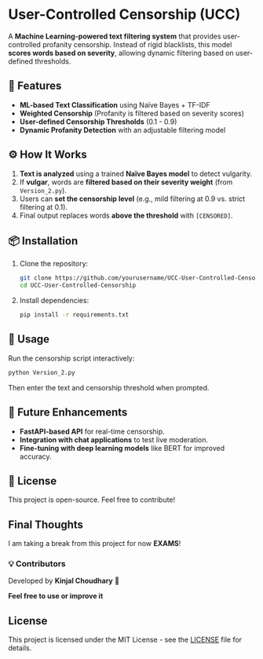 # User-Controlled Censorship (UCC)

A **Machine Learning-powered text filtering system** that provides user-controlled profanity censorship. Instead of rigid blacklists, this model **scores words based on severity**, allowing dynamic filtering based on user-defined thresholds.

## 🚀 Features
- **ML-based Text Classification** using Naïve Bayes + TF-IDF
- **Weighted Censorship** (Profanity is filtered based on severity scores)
- **User-defined Censorship Thresholds** (0.1 - 0.9)
- **Dynamic Profanity Detection** with an adjustable filtering model

## ⚙️ How It Works
1. **Text is analyzed** using a trained **Naïve Bayes model** to detect vulgarity.
2. If **vulgar**, words are **filtered based on their severity weight** (from `Version_2.py`).
3. Users can **set the censorship level** (e.g., mild filtering at 0.9 vs. strict filtering at 0.1).
4. Final output replaces words **above the threshold** with `[CENSORED]`.

## 📦 Installation
1. Clone the repository:
   ```bash
   git clone https://github.com/yourusername/UCC-User-Controlled-Censorship.git
   cd UCC-User-Controlled-Censorship
   ```
2. Install dependencies:
   ```bash
   pip install -r requirements.txt
   ```

## 🚀 Usage
Run the censorship script interactively:
```bash
python Version_2.py
```
Then enter the text and censorship threshold when prompted.

## 🔬 Future Enhancements
- **FastAPI-based API** for real-time censorship.
- **Integration with chat applications** to test live moderation.
- **Fine-tuning with deep learning models** like BERT for improved accuracy.

## 📜 License
This project is open-source. Feel free to contribute!

## Final Thoughts

I am taking a break from this project for now **EXAMS**!

### 💡 Contributors
Developed by **Kinjal Choudhary** 🎯

**Feel free to use or improve it**
## License
This project is licensed under the MIT License - see the [LICENSE](LICENSE) file for details.

